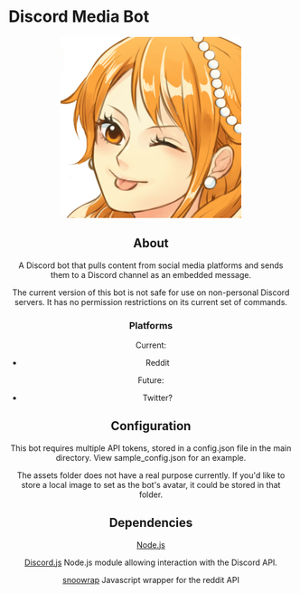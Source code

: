 # Discord Media Bot
<div align="center">
<p>
<img src="./assets/file.png">
</p>

## About
A Discord bot that pulls content from social media platforms and sends them to a Discord channel as an embedded message.

The current version of this bot is not safe for use on non-personal Discord servers. It has no permission restrictions on its current set of commands.

### Platforms
Current:
- Reddit

Future:
- Twitter?

## Configuration
This bot requires multiple API tokens, stored in a config.json file in the main directory. View sample\_config.json for an example.

The assets folder does not have a real purpose currently. If you'd like to store a local image to set as the bot's avatar, it could be stored in that folder.

##  Dependencies
[Node.js](https://nodejs.org/)

[Discord.js](https://github.com/discordjs/discord.js)
Node.js module allowing interaction with the Discord API.

[snoowrap](https://github.com/not-an-aardvark/snoowrap)
Javascript wrapper for the reddit API
